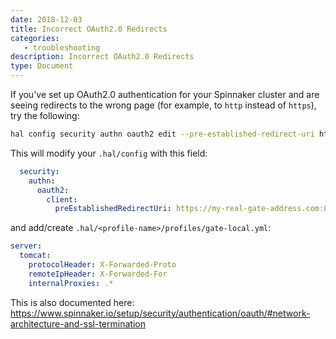 ```yaml
---
date: 2018-12-03
title: Incorrect OAuth2.0 Redirects
categories:
   - troubleshooting
description: Incorrect OAuth2.0 Redirects
type: Document
---
```


If you've set up OAuth2.0 authentication for your Spinnaker cluster and are seeing redirects to the wrong page (for example, to `http` instead of `https`), try the following:

```bash
hal config security authn oauth2 edit --pre-established-redirect-uri https://my-real-gate-address.com:8084/login
```

This will modify your `.hal/config` with this field:
```yml
  security:
    authn:
      oauth2:
        client:
          preEstablishedRedirectUri: https://my-real-gate-address.com:8084/login
```

and add/create `.hal/<profile-name>/profiles/gate-local.yml`:
```yml
server:
  tomcat:
    protocolHeader: X-Forwarded-Proto
    remoteIpHeader: X-Forwarded-For
    internalProxies: .*
```

This is also documented here: https://www.spinnaker.io/setup/security/authentication/oauth/#network-architecture-and-ssl-termination